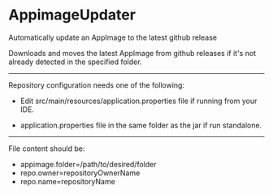 # AppimageUpdater
Automatically update an AppImage to the latest github release

Downloads and moves the latest AppImage from github releases if
it's not already detected in the specified folder.

<hr>

Repository configuration needs one of the following:

- Edit src/main/resources/application.properties file if running from your IDE.

- application.properties file in the same folder as the jar if run standalone.

<hr>

File content should be:

- appimage.folder=/path/to/desired/folder
- repo.owner=repositoryOwnerName
- repo.name=repositoryName


